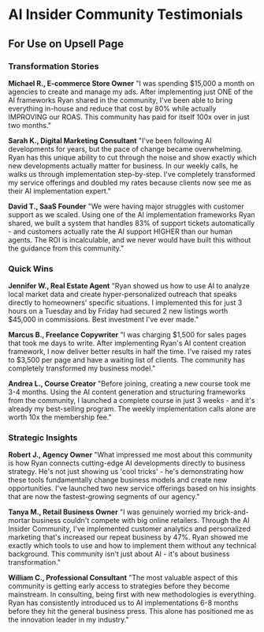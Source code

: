 # AI Insider Community Testimonials

## For Use on Upsell Page

### Transformation Stories

**Michael R., E-commerce Store Owner**
"I was spending $15,000 a month on agencies to create and manage my ads. After implementing just ONE of the AI frameworks Ryan shared in the community, I've been able to bring everything in-house and reduce that cost by 80% while actually IMPROVING our ROAS. This community has paid for itself 100x over in just two months."

**Sarah K., Digital Marketing Consultant**
"I've been following AI developments for years, but the pace of change became overwhelming. Ryan has this unique ability to cut through the noise and show exactly which new developments actually matter for business. In our weekly calls, he walks us through implementation step-by-step. I've completely transformed my service offerings and doubled my rates because clients now see me as their AI implementation expert."

**David T., SaaS Founder**
"We were having major struggles with customer support as we scaled. Using one of the AI implementation frameworks Ryan shared, we built a system that handles 83% of support tickets automatically - and customers actually rate the AI support HIGHER than our human agents. The ROI is incalculable, and we never would have built this without the guidance from this community."

### Quick Wins

**Jennifer W., Real Estate Agent**
"Ryan showed us how to use AI to analyze local market data and create hyper-personalized outreach that speaks directly to homeowners' specific situations. I implemented this for just 3 hours on a Tuesday and by Friday had secured 2 new listings worth $45,000 in commissions. Best investment I've ever made."

**Marcus B., Freelance Copywriter**
"I was charging $1,500 for sales pages that took me days to write. After implementing Ryan's AI content creation framework, I now deliver better results in half the time. I've raised my rates to $3,500 per page and have a waiting list of clients. The community has completely transformed my business model."

**Andrea L., Course Creator**
"Before joining, creating a new course took me 3-4 months. Using the AI content generation and structuring frameworks from the community, I launched a complete course in just 3 weeks - and it's already my best-selling program. The weekly implementation calls alone are worth 10x the membership fee."

### Strategic Insights

**Robert J., Agency Owner**
"What impressed me most about this community is how Ryan connects cutting-edge AI developments directly to business strategy. He's not just showing us 'cool tricks' - he's demonstrating how these tools fundamentally change business models and create new opportunities. I've launched two new service offerings based on his insights that are now the fastest-growing segments of our agency."

**Tanya M., Retail Business Owner**
"I was genuinely worried my brick-and-mortar business couldn't compete with big online retailers. Through the AI Insider Community, I've implemented customer analytics and personalized marketing that's increased our repeat business by 47%. Ryan showed me exactly which tools to use and how to implement them without any technical background. This community isn't just about AI - it's about business transformation."

**William C., Professional Consultant**
"The most valuable aspect of this community is getting early access to strategies before they become mainstream. In consulting, being first with new methodologies is everything. Ryan has consistently introduced us to AI implementations 6-8 months before they hit the general business press. This alone has positioned me as the innovation leader in my industry." 